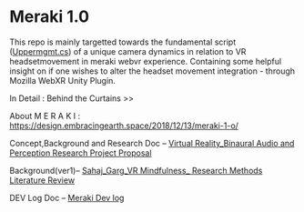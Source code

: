 # Meraki 1.0

This repo is mainly targetted towards the fundamental script ([Uppermgmt.cs](https://github.com/saszer/Meraki_webVR_fewscripts/blob/master/Uppermgmt.cs)) of a unique camera dynamics in relation to VR headsetmovement in meraki webvr experience. Containing some helpful insight on if one wishes to alter the headset movement integration - through Mozilla WebXR Unity Plugin. 

In Detail : Behind the Curtains >> 

About M E R A K I : https://design.embracingearth.space/2018/12/13/meraki-1-o/

Concept,Background and Research Doc – [Virtual Reality_Binaural Audio and Perception Research Project Proposal](https://design.embracingearth.space/wp-content/uploads/2020/04/s3738367_Sahaj_Garg_Virtual-Reality-Binaural-Audio-and-Perception_AT3_Research-Project-Proposalfixer.pdf)

Background(ver1)– [Sahaj_Garg_VR Mindfulness_ Research Methods Literature Review](https://design.embracingearth.space/s3738367_sahaj_garg_vrmindfulness_research_methods_at2_literaturereview1/)

DEV Log Doc – [Meraki Dev log](https://design.embracingearth.space/wp-content/uploads/2020/04/s3738367_Sahaj_Garg_Studio01_folio02_Meraki_.pdf)
